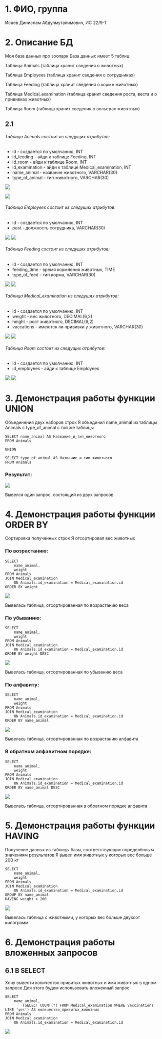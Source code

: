 # 1. ФИО, группа
 
  Исаев Динислам Абдулмуталимович, ИС 22/9-1

# 2. Описание БД

Моя база данных про зоопарк
База данных имеет 5 таблиц

Таблица Animals (таблица хранит сведения о животных)

Таблица Employees (таблица хранит сведения о сотрудниках)

Таблица Feeding (таблица хранит сведения о корме животных)

Таблица Medical_examination (таблица хранит сведения роста, веста и о прививках животных)

Таблица Room (таблица хранит сведения о вольерах животных)

## 2.1

###### Таблица Animals состоит из следущих атрибутов:
* id - создается по умолчанию, INT
* id_feeding - айди к таблице Feeding, INT
* id_room - айди к таблице Room, INT
* id_examination - айди к таблице Medical_examination, INT
* name_animal - название животного, VARCHAR(30)
* type_of_animal - тип животного, VARCHAR(30)

![](screens/Animals1.png)

![](screens/Animals2.png)


###### Таблица Employees состоит из следущих атрибутов:
* id - создается по умолчанию, INT
* post - должность сотрудника, VARCHAR(30)

![](screens/Employees2.png)
![](screens/Employees1.png)


###### Таблица Feeding состоит из следущих атрибутов:
* id - создается по умолчанию, INT
* feeding_time - время кормления животных, TIME
* type_of_feed - тип корма, VARCHAR(30)

![](screens/feeding1.png)
![](screens/feeding2.png)


###### Таблица Medical_examination из следущих атрибутов:
* id - создается по умолчанию, INT
* weight - вес животного, DECIMAL(6,2)
* height - рост животного, DECIMAL(6,2)
* vaccations - имеются ли прививки у животного, VARCHAR(30)

![](screens/medical1.png)
![](screens/medical2.png)

###### Таблица Room состоит из следущих атрибутов:
* id - создается по умолчанию, INT
* id_employees - айди к таблице Employees

![](screens/room1.png)
![](screens/room2.png)	


# 3. Демонстрация работы функции UNION

Объединения двух наборов строк
Я объединил name_animal из таблицы Animals с type_of_animal с той же таблицы

```
SELECT name_animal AS Название_и_тип_животного
FROM Animals

UNION

SELECT type_of_animal AS Название_и_тип_животного
FROM Animals
```

### Результат:
![](screens/union.png)

Вывелся один запрос, состоящий из двух запросов


# 4. Демонстрация работы функции ORDER BY

Сортировка полученных строк
Я отсортировал вес животных

### По возрастанию:

```
SELECT
	name_animal,
	weight
FROM Animals
JOIN Medical_examination
	ON Animals.id_examination = Medical_examination.id
ORDER BY weight
```
![](screens/orderby1.png)

Вывелась таблица, отсортированная по возрастанию веса


### По убыванию:

```
SELECT
	name_animal,
	weight
FROM Animals
JOIN Medical_examination
	ON Animals.id_examination = Medical_examination.id
ORDER BY weight DESC
```

![](screens/orderby2.png)

Вывелась таблица, отсортированная по убыванию веса


### По алфавиту:

```
SELECT
	name_animal,
	weight
FROM Animals
JOIN Medical_examination
	ON Animals.id_examination = Medical_examination.id
ORDER BY name_animal
```

![](screens/orderby3.png)

Вывелась таблица, отсортированная по возрастанию алфавита

### В обратном алфавитном порядке:

```
SELECT
	name_animal,
	weight
FROM Animals
JOIN Medical_examination
	ON Animals.id_examination = Medical_examination.id
ORDER BY name_animal DESC
```

![](screens/orderby4.png)

Вывелась таблица, отсортированная в обратном порядке алфавита


# 5. Демонстрация работы функции HAVING

Получение данных из таблицы базы, соответствующих определённым значениям результатов
Я вывел имя животных у которых вес больше 200 кг

```
SELECT
	name_animal,
	weight
FROM Animals
JOIN Medical_examination
	ON Animals.id_examination = Medical_examination.id
GROUP BY name_animal
HAVING weight > 200
```

![](screens/having.png)

Вывелась таблица с животными, у которых вес больше двухсот килограмм


# 6. Демонстрация работы вложенных запросов

## 6.1 В SELECT

Хочу вывести количество привитых животных и имя животных в одном запросе
Для этого будем использовать вложенный запрос

```
SELECT 
	name_animal, 
        (SELECT COUNT(*) FROM Medical_examination WHERE vaccinations LIKE 'yes') AS количество_привитых_животных
FROM Animals 
JOIN Medical_examination
	ON Animals.id_examination = Medical_examination.id
```

![](screens/attached_request)


	
		
	
  
